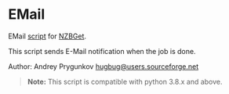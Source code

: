# EMail
EMail [script](https://nzbget.com/documentation/post-processing-scripts/) for [NZBGet](https://nzbget.com).

This script sends E-Mail notification when the job is done.

Author: Andrey Prygunkov <hugbug@users.sourceforge.net>

> **Note:** This script is compatible with python 3.8.x and above.
